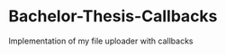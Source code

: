 Bachelor-Thesis-Callbacks
=========================

Implementation of my file uploader with callbacks
